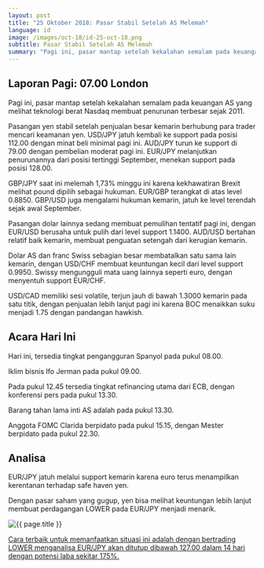 ```yaml
---
layout: post
title: "25 Oktober 2018: Pasar Stabil Setelah AS Melemah"
language: id
image: /images/oct-18/id-25-oct-18.png
subtitle: Pasar Stabil Setelah AS Melemah
summary: "Pagi ini, pasar mantap setelah kekalahan semalam pada keuangan AS yang melihat teknologi berat Nasdaq membuat penurunan terbesar sejak 2011"
---
```

## Laporan Pagi: 07.00 London

Pagi ini, pasar mantap setelah kekalahan semalam pada keuangan AS yang melihat teknologi berat Nasdaq membuat penurunan terbesar sejak 2011.

Pasangan yen stabil setelah penjualan besar kemarin berhubung para trader mencari keamanan yen. USD/JPY jatuh kembali ke support pada posisi 112.00 dengan minat beli minimal pagi ini. AUD/JPY turun ke support di 79.00 dengan pembelian moderat pagi ini. EUR/JPY melanjutkan penurunannya dari posisi tertinggi September, menekan support pada posisi 128.00.

GBP/JPY saat ini melemah 1,73% minggu ini karena kekhawatiran Brexit melihat pound dipilih sebagai hukuman. EUR/GBP terangkat di atas level 0.8850. GBP/USD juga mengalami hukuman kemarin, jatuh ke level terendah sejak awal September.

Pasangan dolar lainnya sedang membuat pemulihan tentatif pagi ini, dengan EUR/USD berusaha untuk pulih dari level support 1.1400. AUD/USD bertahan relatif baik kemarin, membuat penguatan setengah dari kerugian kemarin.

Dolar AS dan franc Swiss sebagian besar membatalkan satu sama lain kemarin, dengan USD/CHF membuat keuntungan kecil dari level support 0.9950. Swissy mengungguli mata uang lainnya seperti euro, dengan menyentuh support EUR/CHF.

USD/CAD memiliki sesi volatile, terjun jauh di bawah 1.3000 kemarin pada satu titik, dengan penjualan lebih lanjut pagi ini karena BOC menaikkan suku menjadi 1.75 dengan pandangan hawkish.

## Acara Hari Ini

Hari ini, tersedia tingkat pengangguran Spanyol pada pukul 08.00.

Iklim bisnis Ifo Jerman pada pukul 09.00.

Pada pukul 12.45 tersedia tingkat refinancing utama dari ECB, dengan konferensi pers pada pukul 13.30.

Barang tahan lama inti AS adalah pada pukul 13.30.

Anggota FOMC Clarida berpidato pada pukul 15.15, dengan Mester berpidato pada pukul 22.30.

## Analisa

EUR/JPY jatuh melalui support kemarin karena euro terus menampilkan kerentanan terhadap safe haven yen.

Dengan pasar saham yang gugup, yen bisa melihat keuntungan lebih lanjut membuat perdagangan LOWER pada EUR/JPY menjadi menarik.

<img src="{{ site.url }}/images/oct-18/id-25-oct-18.png" alt="{{ page.title }}" title="{{ page.title }}">

<a href="%LINK%%?currency=USD&market=forex&underlying=frxEURJPY&formname=higherlower&duration_amount=14&duration_units=d&amount=10&amount_type=stake&expiry_type=duration&barrier=127.00" target="_blank">Cara terbaik untuk memanfaatkan situasi ini adalah dengan bertrading LOWER menganalisa EUR/JPY akan ditutup dibawah 127.00 dalam 14 hari dengan potensi laba sekitar 175%.</a>
